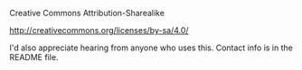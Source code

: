 Creative Commons Attribution-Sharealike

http://creativecommons.org/licenses/by-sa/4.0/



I'd also appreciate hearing from anyone who uses this. Contact info is in the README file.